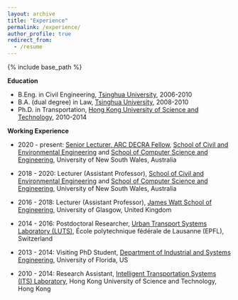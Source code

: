 ```yaml
---
layout: archive
title: "Experience"
permalink: /experience/
author_profile: true
redirect_from:
  - /resume
---
```


{% include base_path %}

**Education**

* B.Eng. in Civil Engineering, [Tsinghua University](https://www.tsinghua.edu.cn/publish/thu2018en/index.html), 2006-2010
* B.A. (dual degree) in Law, [Tsinghua University](https://www.tsinghua.edu.cn/publish/thu2018en/index.html), 2008-2010
* Ph.D. in Transportation, [Hong Kong University of Science and Technology](https://www.ust.hk/home), 2010-2014

**Working Experience**

* 2020 - present: [Senior Lecturer, ARC DECRA Fellow](https://research.unsw.edu.au/people/dr-wei-liu), [School of Civil and Environmental Engineering](https://www.engineering.unsw.edu.au/civil-engineering/staff/wei-liu) and [School of Computer Science and Engineering](https://www.engineering.unsw.edu.au/computer-science-engineering/lecturer-wei-liu), University of New South Wales, Australia

* 2018 - 2020: Lecturer (Assistant Professor), [School of Civil and Environmental Engineering](https://www.engineering.unsw.edu.au/civil-engineering/staff/wei-liu) and [School of Computer Science and Engineering](https://www.engineering.unsw.edu.au/computer-science-engineering/lecturer-wei-liu), University of New South Wales, Australia

* 2016 - 2018: Lecturer (Assistant Professor), [James Watt School of Engineering](https://www.gla.ac.uk/schools/engineering/), University of Glasgow, United Kingdom

* 2014 - 2016: Postdoctoral Researcher, [Urban Transport Systems Laboratory (LUTS)](https://www.epfl.ch/labs/luts/), École polytechnique fédérale de Lausanne (EPFL), Switzerland

* 2013 - 2014: Visiting PhD Student, [Department of Industrial and Systems Engineering](https://www.ise.ufl.edu/), University of Florida, US

* 2010 - 2014: Research Assistant, [Intelligent Transportation Systems (ITS) Laboratory](https://sites.google.com/view/hkustits/home), Hong Kong University of Science and Technology, Hong Kong
